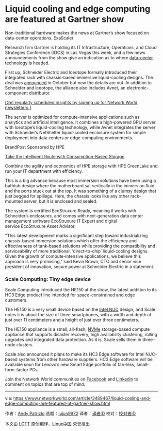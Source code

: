 [#]: collector: (lujun9972)
[#]: translator: ( )
[#]: reviewer: ( )
[#]: publisher: ( )
[#]: url: ( )
[#]: subject: (Liquid cooling and edge computing are featured at Gartner show)
[#]: via: (https://www.networkworld.com/article/3489467/liquid-cooling-and-edge-computing-are-featured-at-gartner-show.html)
[#]: author: (Andy Patrizio https://www.networkworld.com/author/Andy-Patrizio/)

Liquid cooling and edge computing are featured at Gartner show
======
Non-traditional hardware makes the news at Gartner’s show focused on data-center operations.
ExaScaler

Research firm Gartner is holding its IT Infrastructure, Operations, and Cloud Strategies Conference (IOCS) in Las Vegas this week, and a few news announcements from the show give an indication as to where [data-center][1] technology is headed.

First up, Schneider Electric and Iceotope formally introduced their integrated rack with chassis-based immersive liquid-cooling designs. The deal was [announced][2] in October but now the details are out. In addition to Schneider and Iceotope, the alliance also includes Avnet, an electronic-component distributor.

[[Get regularly scheduled insights by signing up for Network World newsletters.]][3]

The server is optimized for compute-intensive applications such as analytics and artificial intelligence. It combines a high-powered GPU server with Iceotope’s liquid-cooling technology, while Avnet integrates the server with Schneider’s NetShelter liquid-cooled enclosure system for simple deployment into data centers or edge-computing environments.

[][4]

BrandPost Sponsored by HPE

[Take the Intelligent Route with Consumption-Based Storage][4]

Combine the agility and economics of HPE storage with HPE GreenLake and run your IT department with efficiency.

This is a big advance because most immersion solutions have been using a bathtub design where the motherboard sat vertically in the immersion fluid and the ports stuck out at the top. It was something of a clumsy design that just begged for spillage. Here, the chassis looks like any other rack-mounted server, but it is enclosed and sealed.

The system is certified EcoStruxure Ready, meaning it works with Schneider’s enclosures, and comes with next-generation data center management software EcoStruxure IT Expert and digital service EcoStruxure Asset Advisor.

“This latest development marks a significant step toward industrializing chassis-based immersion solutions which offer the efficiency and effectiveness of tank-based solutions while providing the compatibility and serviceability of more traditional, ‘direct-to-chip’ liquid-cooling designs. Given the growth of compute-intensive applications, we believe this approach is very promising,” said Kevin Brown, CTO and senior vice president of innovation, secure power at Schneider Electric in a statement.

### Scale Computing: Tiny edge device

Scale Computing introduced the HE150 at the show, the latest addition to its HC3 Edge product line intended for space-constrained and edge customers.

The HE150 is a very small device based on the [Intel NUC][5] design, and Scale notes it is about the size of three smartphones, with a width and depth of just over 11 centimeters and a height of just over three centimeters.

The HE150 appliance is a small, all-flash, [NVMe][6] storage-based compute appliance that supports disaster recovery, high availability clustering, rolling upgrades and integrated data protection. As it is, Scale sells them in three-node clusters.

Scale also announced it plans to make its HC3 Edge software for Intel NUC-based systems from other hardware suppliers. HC3 Edge software will be available soon for Lenovo’s new Smart Edge portfolio of fan-less, small-form-factor PCs.

Join the Network World communities on [Facebook][7] and [LinkedIn][8] to comment on topics that are top of mind.

--------------------------------------------------------------------------------

via: https://www.networkworld.com/article/3489467/liquid-cooling-and-edge-computing-are-featured-at-gartner-show.html

作者：[Andy Patrizio][a]
选题：[lujun9972][b]
译者：[译者ID](https://github.com/译者ID)
校对：[校对者ID](https://github.com/校对者ID)

本文由 [LCTT](https://github.com/LCTT/TranslateProject) 原创编译，[Linux中国](https://linux.cn/) 荣誉推出

[a]: https://www.networkworld.com/author/Andy-Patrizio/
[b]: https://github.com/lujun9972
[1]: https://www.networkworld.com/article/3223692/what-is-a-data-centerhow-its-changed-and-what-you-need-to-know.html
[2]: https://www.networkworld.com/article/3444624/schneider-electric-launches-wall-mounted-server-rack.html
[3]: https://www.networkworld.com/newsletters/signup.html
[4]: https://www.networkworld.com/article/3440100/take-the-intelligent-route-with-consumption-based-storage.html?utm_source=IDG&utm_medium=promotions&utm_campaign=HPE20773&utm_content=sidebar ( Take the Intelligent Route with Consumption-Based Storage)
[5]: https://www.intel.com/content/www/us/en/products/boards-kits/nuc.html
[6]: https://www.networkworld.com/article/3280991/what-is-nvme-and-how-is-it-changing-enterprise-storage.html
[7]: https://www.facebook.com/NetworkWorld/
[8]: https://www.linkedin.com/company/network-world
